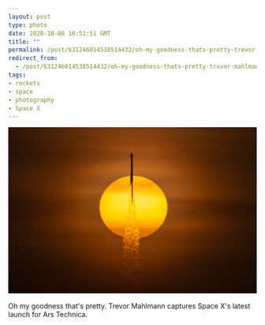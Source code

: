```yaml
---
layout: post
type: photo
date: 2020-10-06 16:51:51 GMT
title: ""
permalink: /post/631246014538514432/oh-my-goodness-thats-pretty-trevor-mahlmann
redirect_from: 
  - /post/631246014538514432/oh-my-goodness-thats-pretty-trevor-mahlmann
tags:
- rockets
- space
- photography
- Space X
---
```

![](/images/886d734b184621c284ac789ddbdb61fafdc556d2.jpg)

<p>Oh my goodness that's pretty. Trevor Mahlmann captures Space X's latest launch for Ars Technica.</p>